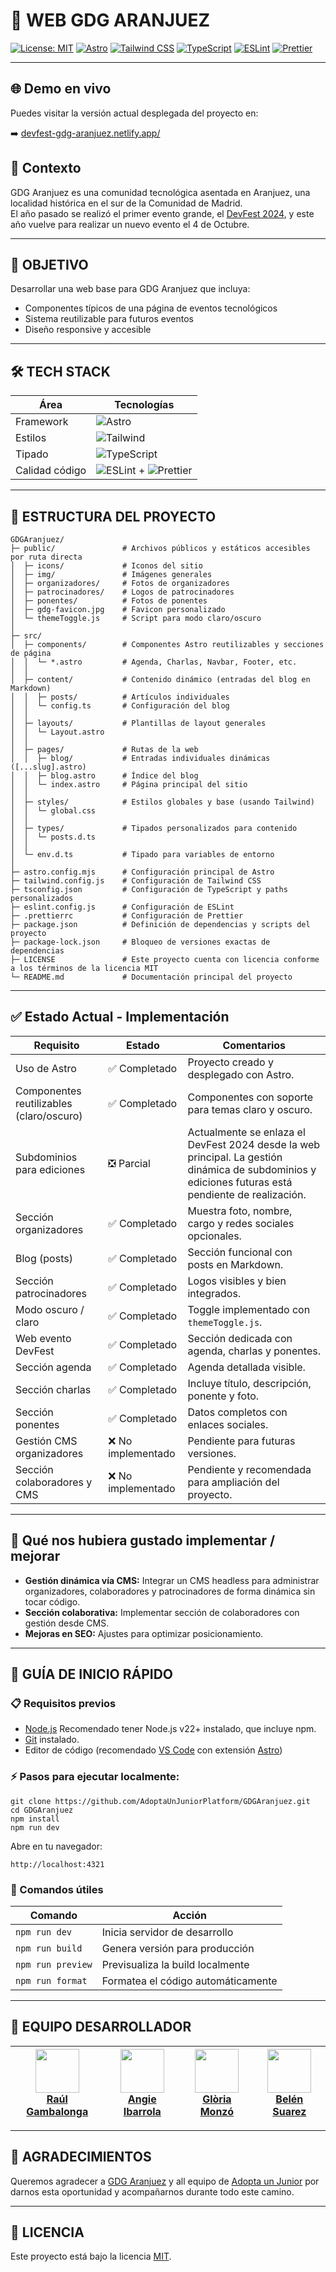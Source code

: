 
# 🌟 WEB GDG ARANJUEZ

[![License: MIT](https://img.shields.io/badge/License-MIT-yellow.svg)](https://opensource.org/licenses/MIT)
[![Astro](https://img.shields.io/badge/Astro-5.8.1-FF5D01?logo=astro)](https://astro.build)
[![Tailwind CSS](https://img.shields.io/badge/Tailwind_CSS-4.1.8-06B6D4?logo=tailwindcss)](https://tailwindcss.com)
[![TypeScript](https://img.shields.io/badge/TypeScript-5.8.3-3178C6?logo=typescript)](https://www.typescriptlang.org/)
[![ESLint](https://img.shields.io/badge/ESLint-9.27.0-4B32C3?logo=eslint)](https://eslint.org/)
[![Prettier](https://img.shields.io/badge/Prettier-3.5.3-F7B93E?logo=prettier)](https://prettier.io/)

---

## 🌐 Demo en vivo

Puedes visitar la versión actual desplegada del proyecto en:

➡️ [devfest-gdg-aranjuez.netlify.app/](https://devfest-gdg-aranjuez.netlify.app/)

## 📖 Contexto

GDG Aranjuez es una comunidad tecnológica asentada en Aranjuez, una localidad histórica en el sur de la Comunidad de Madrid.  
El año pasado se realizó el primer evento grande, el [DevFest 2024](https://devfest-2024-aranjuez.vercel.app/), y este año vuelve para realizar un nuevo evento el 4 de Octubre.

---

## 🎯 OBJETIVO

Desarrollar una web base para GDG Aranjuez que incluya:

- Componentes típicos de una página de eventos tecnológicos
- Sistema reutilizable para futuros eventos
- Diseño responsive y accesible

---

## 🛠 TECH STACK

| Área           | Tecnologías                                                                                                                                              |
| -------------- | -------------------------------------------------------------------------------------------------------------------------------------------------------- |
| Framework      | ![Astro](https://img.shields.io/badge/Astro-5.8.1-FF5D01?logo=astro)                                                                                     |
| Estilos        | ![Tailwind](https://img.shields.io/badge/Tailwind_CSS-4.1.8-06B6D4?logo=tailwindcss)                                                                     |
| Tipado         | ![TypeScript](https://img.shields.io/badge/TypeScript-5.8.3-3178C6?logo=typescript)                                                                      |
| Calidad código | ![ESLint](https://img.shields.io/badge/ESLint-9.27.0-4B32C3?logo=eslint) + ![Prettier](https://img.shields.io/badge/Prettier-3.5.3-F7B93E?logo=prettier) |

---

## 📂 ESTRUCTURA DEL PROYECTO

```
GDGAranjuez/
├─ public/               # Archivos públicos y estáticos accesibles por ruta directa
│  ├─ icons/             # Iconos del sitio
│  ├─ img/               # Imágenes generales
│  ├─ organizadores/     # Fotos de organizadores
│  ├─ patrocinadores/    # Logos de patrocinadores
│  ├─ ponentes/          # Fotos de ponentes
│  ├─ gdg-favicon.jpg    # Favicon personalizado
│  └─ themeToggle.js     # Script para modo claro/oscuro
│
├─ src/
│  ├─ components/        # Componentes Astro reutilizables y secciones de página
│  │  └─ *.astro         # Agenda, Charlas, Navbar, Footer, etc.
│  │
│  ├─ content/           # Contenido dinámico (entradas del blog en Markdown)
│  │  ├─ posts/          # Artículos individuales
│  │  └─ config.ts       # Configuración del blog
│  │
│  ├─ layouts/           # Plantillas de layout generales
│  │  └─ Layout.astro
│  │
│  ├─ pages/             # Rutas de la web
│  │  ├─ blog/           # Entradas individuales dinámicas ([...slug].astro)
│  │  ├─ blog.astro      # Índice del blog
│  │  └─ index.astro     # Página principal del sitio
│  │
│  ├─ styles/            # Estilos globales y base (usando Tailwind)
│  │  └─ global.css
│  │
│  ├─ types/             # Tipados personalizados para contenido
│  │  └─ posts.d.ts
│  │
│  └─ env.d.ts           # Tipado para variables de entorno
│
├─ astro.config.mjs      # Configuración principal de Astro
├─ tailwind.config.js    # Configuración de Tailwind CSS
├─ tsconfig.json         # Configuración de TypeScript y paths personalizados
├─ eslint.config.js      # Configuración de ESLint
├─ .prettierrc           # Configuración de Prettier
├─ package.json          # Definición de dependencias y scripts del proyecto
├─ package-lock.json     # Bloqueo de versiones exactas de dependencias
├─ LICENSE               # Este proyecto cuenta con licencia conforme a los términos de la licencia MIT
└─ README.md             # Documentación principal del proyecto
```

---

## ✅ Estado Actual - Implementación

| Requisito                                | Estado             | Comentarios                                                                                                                                         |
| ---------------------------------------- | ------------------ | --------------------------------------------------------------------------------------------------------------------------------------------------- |
| Uso de Astro                             | ✅ Completado      | Proyecto creado y desplegado con Astro.                                                                                                             |
| Componentes reutilizables (claro/oscuro) | ✅ Completado      | Componentes con soporte para temas claro y oscuro.                                                                                                  |
| Subdominios para ediciones               | ❎ Parcial         | Actualmente se enlaza el DevFest 2024 desde la web principal. La gestión dinámica de subdominios y ediciones futuras está pendiente de realización. |
| Sección organizadores                    | ✅ Completado      | Muestra foto, nombre, cargo y redes sociales opcionales.                                                                                            |
| Blog (posts)                             | ✅ Completado      | Sección funcional con posts en Markdown.                                                                                                            |
| Sección patrocinadores                   | ✅ Completado      | Logos visibles y bien integrados.                                                                                                                   |
| Modo oscuro / claro                      | ✅ Completado      | Toggle implementado con `themeToggle.js`.                                                                                                           |
| Web evento DevFest                       | ✅ Completado      | Sección dedicada con agenda, charlas y ponentes.                                                                                                    |
| Sección agenda                           | ✅ Completado      | Agenda detallada visible.                                                                                                                           |
| Sección charlas                          | ✅ Completado      | Incluye título, descripción, ponente y foto.                                                                                                        |
| Sección ponentes                         | ✅ Completado      | Datos completos con enlaces sociales.                                                                                                               |
| Gestión CMS organizadores                | ❌ No implementado | Pendiente para futuras versiones.                                                                                                                   |
| Sección colaboradores y CMS              | ❌ No implementado | Pendiente y recomendada para ampliación del proyecto.                                                                                               |

---

## 🚀 Qué nos hubiera gustado implementar / mejorar

- **Gestión dinámica vía CMS:** Integrar un CMS headless para administrar organizadores, colaboradores y patrocinadores de forma dinámica sin tocar código.
- **Sección colaborativa:** Implementar sección de colaboradores con gestión desde CMS.
- **Mejoras en SEO:** Ajustes para optimizar posicionamiento.

---

## 🚀 GUÍA DE INICIO RÁPIDO

### 📋 Requisitos previos

- [Node.js](https://nodejs.org/) Recomendado tener Node.js v22+ instalado, que incluye npm.
- [Git](https://git-scm.com/) instalado.
- Editor de código (recomendado [VS Code](https://code.visualstudio.com/) con extensión [Astro](https://marketplace.visualstudio.com/items?itemName=astro-build.astro-vscode))

### ⚡ Pasos para ejecutar localmente:

```
git clone https://github.com/AdoptaUnJuniorPlatform/GDGAranjuez.git
cd GDGAranjuez
npm install
npm run dev
```

Abre en tu navegador:

```
http://localhost:4321
```

### 🔧 Comandos útiles

| Comando           | Acción                             |
| ----------------- | ---------------------------------- |
| `npm run dev`     | Inicia servidor de desarrollo      |
| `npm run build`   | Genera versión para producción     |
| `npm run preview` | Previsualiza la build localmente   |
| `npm run format`  | Formatea el código automáticamente |

---

## 👥 EQUIPO DESARROLLADOR

| [<img src="https://github.com/RaulGamBalonga.png" width=70><br>Raúl Gambalonga](https://github.com/RaulGamBalonga) | [<img src="https://github.com/AngieMiv.png" width=70><br>Angie Ibarrola](https://github.com/AngieMiv) | [<img src="https://github.com/Aredhel269.png" width=70><br>Glòria Monzó](https://github.com/Aredhel269) | [<img src="https://github.com/belensuarez477.png" width=70><br>Belén Suarez](https://github.com/belensuarez477) |
| ------------------------------------------------------------------------------------------------------------------ | ----------------------------------------------------------------------------------------------------- | ------------------------------------------------------------------------------------------------------- | --------------------------------------------------------------------------------------------------------------- |

---

## 🤝 AGRADECIMIENTOS

Queremos agradecer a [GDG Aranjuez](https://gdg.community.dev/gdg-aranjuez/) y all equipo de [Adopta un Junior](https://adoptaunjunior.es) por darnos esta oportunidad y acompañarnos durante todo este camino.

---

## 📝 LICENCIA

Este proyecto está bajo la licencia [MIT](LICENSE).
